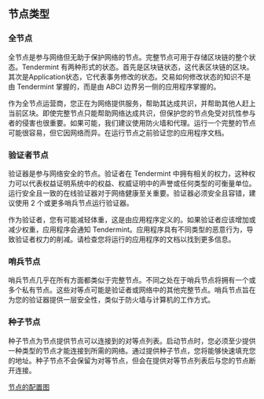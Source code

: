 ## 节点类型

### 全节点
全节点是参与网络但无助于保护网络的节点。完整节点可用于存储区块链的整个状态。Tendermint 有两种形式的状态。首先是区块链状态，这代表区块链的区块。其次是Application状态，它代表事务修改的状态。交易如何修改状态的知识不是由 Tendermint 掌握的，而是由 ABCI 边界另一侧的应用程序掌握的。

作为全节点运营商，您正在为网络提供服务，帮助其达成共识，并帮助其他人赶上当前区块。即使完整节点只能帮助网络达成共识，但保护您的节点免受对抗性参与者的侵害也很重要。如果可能，我们建议使用防火墙和代理。运行一个完整的节点可能很容易，但它因网络而异。在运行节点之前验证您的应用程序文档。
### 验证者节点
验证器是参与网络安全的节点。验证者在 Tendermint 中拥有相关的权力，这种权力可以代表权益证明系统中的权益、权威证明中的声誉或任何类型的可衡量单位。运行安全且一致的在线验证器对于网络健康至关重要。验证器必须安全且容错，建议使用 2 个或更多哨兵节点运行验证器。

作为验证者，您有可能减轻体重，这是由应用程序定义的。如果验证者应该增加或减少权重，应用程序会通知 Tendermint。应用程序具有不同类型的恶意行为，导致验证者权力的削减。请检查您将运行的应用程序的文档以找到更多信息。
### 哨兵节点
哨兵节点几乎在所有方面都类似于完整节点。不同之处在于哨兵节点将拥有一个或多个私有节点。这些对等点可能是验证者或网络中的其他完整节点。哨兵节点旨在为您的验证器提供一层安全性，类似于防火墙与计算机的工作方式。
### 种子节点
种子节点为节点提供节点可以连接到的对等点列表。启动节点时，您必须至少提供一种类型的节点才能连接到所需的网络。通过提供种子节点，您将能够快速填充您的地址。种子节点不会保留为对等节点，但会在提供对等节点列表后与您的节点断开连接。

[节点的配置图](../../../images/node_config.png)
